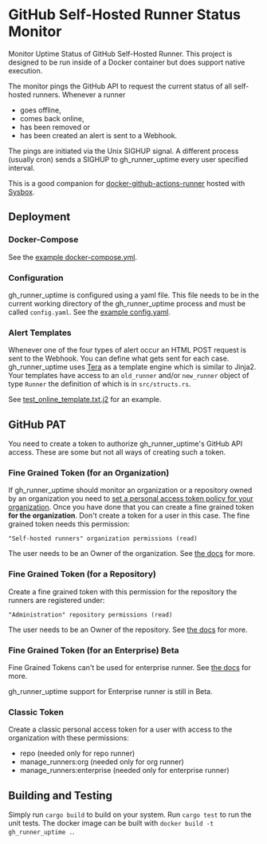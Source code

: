 # GitHub Self-Hosted Runner Status Monitor
Monitor Uptime Status of GitHub Self-Hosted Runner.
This project is designed to be run inside of a Docker container but does support native execution.

The monitor pings the GitHub API to request the current status of all self-hosted runners.
Whenever a runner
- goes offline,
- comes back online,
- has been removed or
- has been created
an alert is sent to a Webhook.

The pings are initiated via the Unix SIGHUP signal.
A different process (usually cron) sends a SIGHUP to gh_runner_uptime every user specified interval.

This is a good companion for [docker-github-actions-runner](https://github.com/myoung34/docker-github-actions-runner) hosted with [Sysbox](https://github.com/nestybox/sysbox).

## Deployment
### Docker-Compose
See the [example docker-compose.yml](./example_deployment/docker-compose.yml).

### Configuration
gh_runner_uptime is configured using a yaml file.
This file needs to be in the current working directory of the gh_runner_uptime process and must be called `config.yaml`.
See the [example config.yaml](./example_deployment/config.yaml).

### Alert Templates
Whenever one of the four types of alert occur an HTML POST request is sent to the Webhook.
You can define what gets sent for each case.
gh_runner_uptime uses [Tera](https://keats.github.io/tera) as a template engine which is similar to Jinja2.
Your templates have access to an `old_runner` and/or `new_runner` object of type `Runner` the definition of which is in `src/structs.rs`.

See [test_online_template.txt.j2](./src/tests/test_online_template.txt.j2) for an example.

## GitHub PAT
You need to create a token to authorize gh_runner_uptime's GitHub API access.
These are some but not all ways of creating such a token.

### Fine Grained Token (for an Organization)
If gh_runner_uptime should monitor an organization or a repository owned by an organization you need to [set a personal access token policy for your organization](https://docs.github.com/en/enterprise-server@3.12/organizations/managing-programmatic-access-to-your-organization/setting-a-personal-access-token-policy-for-your-organization).
Once you have done that you can create a fine grained token **for the organization**.
Don't create a token for a user in this case.
The fine grained token needs this permission:
```
"Self-hosted runners" organization permissions (read)
```
The user needs to be an Owner of the organization.
See [the docs](https://docs.github.com/en/enterprise-server@3.12/rest/actions/self-hosted-runners?apiVersion=2022-11-28#list-self-hosted-runners-for-an-organization--fine-grained-access-tokens) for more.

### Fine Grained Token (for a Repository)
Create a fine grained token with this permission for the repository the runners are registered under:
```
"Administration" repository permissions (read)
```
The user needs to be an Owner of the repository.
See [the docs](https://docs.github.com/en/enterprise-server@3.12/rest/actions/self-hosted-runners?apiVersion=2022-11-28#list-self-hosted-runners-for-a-repository--fine-grained-access-tokens) for more.

### Fine Grained Token (for an Enterprise) Beta
Fine Grained Tokens can't be used for enterprise runner.
See [the docs](https://docs.github.com/en/enterprise-server@3.12/rest/actions/self-hosted-runners?apiVersion=2022-11-28#list-self-hosted-runners-for-an-enterprise--fine-grained-access-tokens) for more.

gh_runner_uptime support for Enterprise runner is still in Beta.

### Classic Token
Create a classic personal access token for a user with access to the organization with these permissions:
- repo (needed only for repo runner)
- manage_runners:org (needed only for org runner)
- manage_runners:enterprise  (needed only for enterprise runner)

## Building and Testing
Simply run `cargo build` to build on your system.
Run `cargo test` to run the unit tests.
The docker image can be built with `docker build -t gh_runner_uptime .`.
